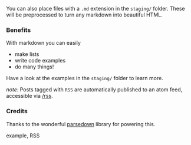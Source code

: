 You can also place files with a `.md` extension in the `staging/` folder. These will be preprocessed to turn any markdown into beautiful HTML.

### Benefits

With markdown you can easily
 - make lists
  - write code examples
   - do many things!

Have a look at the examples in the `staging/` folder to learn more.

*note:* Posts tagged with `RSS` are automatically published to an atom feed, accessible via [/rss](/rss/).

### Credits

Thanks to the wonderful [parsedown](https://github.com/erusev/parsedown) library for powering this.

example, RSS